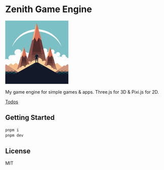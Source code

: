 # Zenith Game Engine

<img src="./docs/zenith-logo.svg" alt="Alt text" width="200" height="200">

My game engine for simple games & apps. Three.js for 3D & Pixi.js for 2D.

[Todos](./docs/todos.md)

## Getting Started

```bash
pnpm i
pnpm dev
```

## License

MIT
